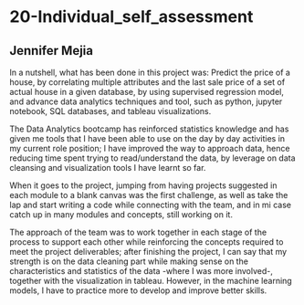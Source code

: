 # 20-Individual_self_assessment
## Jennifer Mejia

In a nutshell, what has been done in this project was:
Predict the price of a house, by correlating multiple attributes and the last sale price of a set of actual house in a given database, by using supervised regression model, and advance data analytics techniques and tool, such as python, jupyter notebook, SQL databases, and tableau visualizations.

The Data Analytics bootcamp has reinforced statistics knowledge and has given me tools that I have been able to use on the day by day activities in my current role position; I have improved the way to approach data, hence reducing time spent trying to read/understand the data, by leverage on data cleansing and visualization tools I have learnt so far.

When it goes to the project, jumping from having projects suggested in each module to a blank canvas was the first challenge, as well as take the lap and start writing a code while connecting with the team, and in mi case catch up in many modules and concepts, still working on it.

The approach of the team was to work together in each stage of the process to support each other while reinforcing the concepts required to meet the project deliverables; after finishing the project, I can say that my strength is on the data cleaning part while making sense on the characteristics and statistics of the data -where I was more involved-, together with the visualization in tableau. However, in the machine learning models, I have to practice more to develop and improve better skills.
